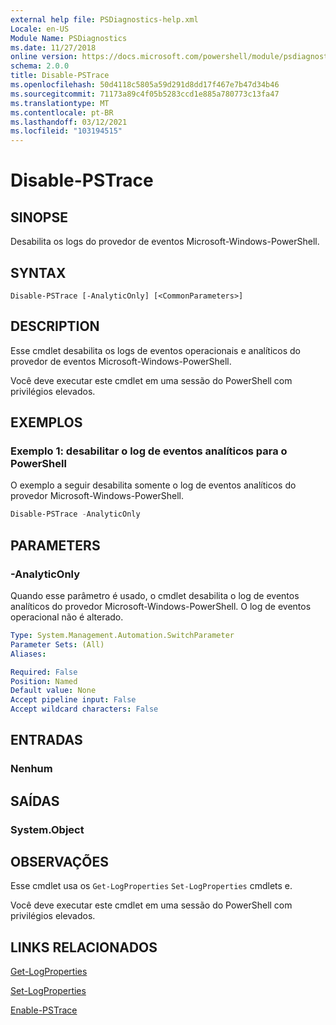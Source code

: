 ```yaml
---
external help file: PSDiagnostics-help.xml
Locale: en-US
Module Name: PSDiagnostics
ms.date: 11/27/2018
online version: https://docs.microsoft.com/powershell/module/psdiagnostics/disable-pstrace?view=powershell-5.1&WT.mc_id=ps-gethelp
schema: 2.0.0
title: Disable-PSTrace
ms.openlocfilehash: 50d4118c5805a59d291d8dd17f467e7b47d34b46
ms.sourcegitcommit: 71173a89c4f05b5283ccd1e885a780773c13fa47
ms.translationtype: MT
ms.contentlocale: pt-BR
ms.lasthandoff: 03/12/2021
ms.locfileid: "103194515"
---
```

# Disable-PSTrace

## SINOPSE
Desabilita os logs do provedor de eventos Microsoft-Windows-PowerShell.

## SYNTAX

```
Disable-PSTrace [-AnalyticOnly] [<CommonParameters>]
```

## DESCRIPTION

Esse cmdlet desabilita os logs de eventos operacionais e analíticos do provedor de eventos Microsoft-Windows-PowerShell.

Você deve executar este cmdlet em uma sessão do PowerShell com privilégios elevados.

## EXEMPLOS

### Exemplo 1: desabilitar o log de eventos analíticos para o PowerShell

O exemplo a seguir desabilita somente o log de eventos analíticos do provedor Microsoft-Windows-PowerShell.

```powershell
Disable-PSTrace -AnalyticOnly
```

## PARAMETERS

### -AnalyticOnly

Quando esse parâmetro é usado, o cmdlet desabilita o log de eventos analíticos do provedor Microsoft-Windows-PowerShell. O log de eventos operacional não é alterado.

```yaml
Type: System.Management.Automation.SwitchParameter
Parameter Sets: (All)
Aliases:

Required: False
Position: Named
Default value: None
Accept pipeline input: False
Accept wildcard characters: False
```

## ENTRADAS

### Nenhum

## SAÍDAS

### System.Object

## OBSERVAÇÕES

Esse cmdlet usa os `Get-LogProperties` `Set-LogProperties` cmdlets e.

Você deve executar este cmdlet em uma sessão do PowerShell com privilégios elevados.

## LINKS RELACIONADOS

[Get-LogProperties](Get-LogProperties.md)

[Set-LogProperties](Set-LogProperties.md)

[Enable-PSTrace](Enable-PSTrace.md)
